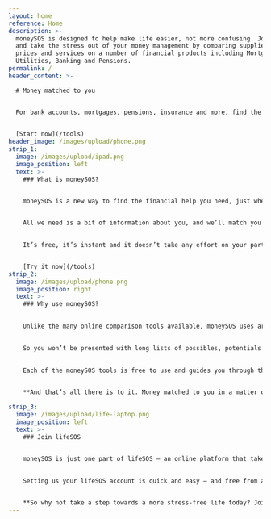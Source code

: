 ```yaml
---
layout: home
reference: Home
description: >-
  moneySOS is designed to help make life easier, not more confusing. Join today
  and take the stress out of your money management by comparing suppliers,
  prices and services on a number of financial products including Mortgages,
  Utilities, Banking and Pensions. 
permalink: /
header_content: >-

  # Money matched to you


  For bank accounts, mortgages, pensions, insurance and more, find the financial help you need in a matter of minutes.

  
  [Start now](/tools)
header_image: /images/upload/phone.png
strip_1:
  image: /images/upload/ipad.png
  image_position: left
  text: >-
    ### What is moneySOS?


    moneySOS is a new way to find the financial help you need, just when you need it. Our AI-driven platform cuts out all the time and stress of searching the market, comparing offers and trying to understand which suits you best. 

    
    All we need is a bit of information about you, and we’ll match you to the provider who best fits what you’re looking for.

    
    It’s free, it’s instant and it doesn’t take any effort on your part. So for bank accounts, mortgages, pensions, claims and other areas of your financial life, there’s never been a smarter option.


    [Try it now](/tools)
strip_2:
  image: /images/upload/phone.png
  image_position: right
  text: >-
    ### Why use moneySOS?

    
    Unlike the many online comparison tools available, moneySOS uses artificial intelligence to understand exactly what you’re looking for and then find your most likely money match. 

    
    So you won’t be presented with long lists of possibles, potentials and probables. Instead, our technology does all of that work for you instantly, connecting you directly to what suits you best, right away.

    
    Each of the moneySOS tools is free to use and guides you through the process in quick, easy steps. By answering a few simple questions, you’re matched with a specific supplier, product or service, based on cost, customer reviews or location.

    
    **And that’s all there is to it. Money matched to you in a matter of minutes.**

strip_3:
  image: /images/upload/life-laptop.png
  image_position: left
  text: >-
    ### Join lifeSOS

    
    moneySOS is just one part of lifeSOS – an online platform that takes away many of the stresses and strains of daily life. Whether it’s bills, longer-term financial plans, your home, your health, looking after what matters most, or the odd little treat here and there, lifeSOS uses its own artificial technology to connect you directly to the help and services that suit you best.

    
    Setting us your lifeSOS account is quick and easy – and free from any commitments and obligations. All it takes is a few details about you. From there, we’ll keep you constantly updated on the things you’re interested in and new offers as they arrive, matched to your specific needs and changing circumstances.


    **So why not take a step towards a more stress-free life today? Join XXXXXX members and register with lifeSOS now.**
---
```


